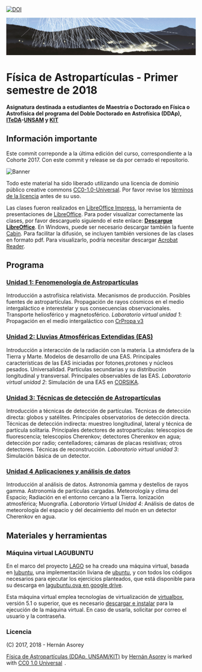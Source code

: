 [![DOI](https://zenodo.org/badge/90048657.svg)](https://doi.org/10.5281/zenodo.14590231)

![Banner](materiales/banner.png)

# Física de Astropartículas - Primer semestre de 2018

**Asignatura destinada a estudiantes de Maestría o Doctorado en Física o Astrofísica del programa del Doble Doctorado en Astrofísica (DDAp), [ITeDA](http://www.iteda.cnea.gov.ar/)-[UNSAM](http://www.unsam.edu.ar/) y [KIT](https://www.kit.edu/)**

## Información importante

Este commit correponde a la última edición del curso, correspondiente a la Cohorte 2017. Con este commit y release se da por cerrado el repositorio.

![Banner](https://mirrors.creativecommons.org/presskit/buttons/88x31/png/cc-zero.png)

Todo este material ha sido liberado utilizando una licencia de dominio público creative commons [CC0-1.0-Universal](https://creativecommons.org/publicdomain/zero/1.0/). Por favor revise los [términos de la licencia](#licencia) antes de su uso.

Las clases fueron realizados en [LibreOffice Impress](https://es.libreoffice.org/descubre/impress/), la herramienta de presentaciones de [LibreOffice](https://es.libreoffice.org/). Para poder visualizar correctamente las clases, por favor descarguelo siguiendo el este enlace: **[Descargue LibreOffice](https://es.libreoffice.org/descarga/libreoffice-estable/)**. En Windows, puede ser necesario descargar también la fuente [Cabin](https://www.fontsquirrel.com/fonts/download/cabin). Para facilitar la difusión, se incluyen también versiones de las clases en formato pdf. Para visualizarlo, podría necesitar descargar [Acrobat Reader](https://get.adobe.com/es/reader).

## Programa

### [Unidad 1: Fenomenología de Astropartículas](clases/)
Introducción a astrofísica relativista. Mecanismos de producción. Posibles fuentes de astropartículas. Propagación de rayos cósmicos en el medio intergaláctico e interestelar y sus consecuencias observacionales. Transporte heliosférico y magnetosférico. *Laboratorio virtual unidad 1*: Propagación en el medio intergaláctico con [CrPropa v3](https://github.com/CRPropa/CRPropa3/wiki/)

### [Unidad 2: Lluvias Atmosféricas Extendidas (EAS)](clases/)
Introducción a interacción de la radiación con la materia. La atmósfera de la Tierra y Marte. Modelos de desarrollo de una EAS. Principales características de las EAS iniciadas por fotones,protones y núcleos pesados. Universalidad. Partículas secundarias y su distribución longitudinal y transversal. Principales observables de las EAS. *Laboratorio virtual unidad 2*: Simulación de una EAS en [CORSIKA](http://www-ik.fzk.de/corsika/).

### [Unidad 3: Técnicas de detección de Astropartículas](clases/)
Introducción a técnicas de detección de partículas. Técnicas de detección directa: globos y satélites. Principales observatorios de detección directa. Técnicas de detección indirecta: muestreo longitudinal, lateral y técnica de partícula solitaria. Principales detectores de astropartículas: telescopios de fluorescencia; telescopios Cherenkov; detectores Cherenkov en agua; detección por radio; centelladores; cámaras de placas resistivas; otros detectores. Técnicas de reconstrucción. *Laboratorio virtual unidad 3*: Simulación básica de un detector.

### [Unidad 4 Aplicaciones y análisis de datos](clases/)
Introducción al análisis de datos. Astronomía gamma y destellos de rayos gamma. Astronomía de partículas cargadas. Meteorología y clima del Espacio; Radiación en el entorno cercano a la Tierra. Ionización atmosférica; Muongrafía. *Laboratorio Virtual Unidad 4*: Análisis de datos de meteorología del espacio y del decaimiento del muón en un detector Cherenkov en agua.

## Materiales y herramientas

### Máquina virtual LAGUBUNTU

En el marco del proyecto [LAGO](http://lagoproject.org/) se ha creado una máquina virtual, basada en [lubuntu](http://lubuntu.net/), una implementación liviana de [ubuntu](https://www.ubuntu.com/), y con todos los códigos necesarios para ejecutar los ejercicios planteados, que está disponible para su descarga en [lagubuntu.ova en google drive](https://drive.google.com/file/d/0B0dvJZDeK85fM0JYbDhBeFlkems/view?usp=sharing).

Esta máquina virtual emplea tecnologías de virtualización de [virtualbox](https://www.virtualbox.org/), versión 5.1 o superior, que es necesario [descargar e instalar](https://www.virtualbox.org/wiki/Downloads) para la ejecución de la máquina virtual. En caso de usarla, solicitar por correo el usuario y la contraseña.


### Licencia

(C) 2017, 2018 - Hernán Asorey

<p xmlns:cc="http://creativecommons.org/ns#" xmlns:dct="http://purl.org/dc/terms/"><a property="dct:title" rel="cc:attributionURL" href="https://github.com/asoreyh/fisica-de-astroparticulas">Física de Astropartículas (DDAp, UNSAM/KIT)</a> by <a rel="cc:attributionURL dct:creator" property="cc:attributionName" href="https://github.com/asoreyh/">Hernán Asorey</a> is marked with <a href="https://creativecommons.org/publicdomain/zero/1.0/?ref=chooser-v1" target="_blank" rel="license noopener noreferrer" style="display:inline-block;">CC0 1.0 Universal<img style="height:22px!important;margin-left:3px;vertical-align:text-bottom;" src="https://mirrors.creativecommons.org/presskit/icons/cc.svg?ref=chooser-v1" alt=""><img style="height:22px!important;margin-left:3px;vertical-align:text-bottom;" src="https://mirrors.creativecommons.org/presskit/icons/zero.svg?ref=chooser-v1" alt=""></a>.</p>
